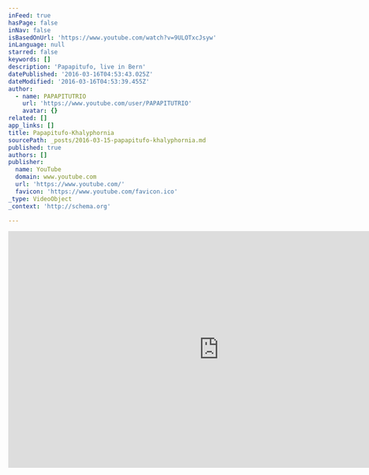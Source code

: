 ```yaml
---
inFeed: true
hasPage: false
inNav: false
isBasedOnUrl: 'https://www.youtube.com/watch?v=9ULOTxcJsyw'
inLanguage: null
starred: false
keywords: []
description: 'Papapitufo, live in Bern'
datePublished: '2016-03-16T04:53:43.025Z'
dateModified: '2016-03-16T04:53:39.455Z'
author:
  - name: PAPAPITUTRIO
    url: 'https://www.youtube.com/user/PAPAPITUTRIO'
    avatar: {}
related: []
app_links: []
title: Papapitufo-Khalyphornia
sourcePath: _posts/2016-03-15-papapitufo-khalyphornia.md
published: true
authors: []
publisher:
  name: YouTube
  domain: www.youtube.com
  url: 'https://www.youtube.com/'
  favicon: 'https://www.youtube.com/favicon.ico'
_type: VideoObject
_context: 'http://schema.org'

---
```

<iframe src="https://cdn.embedly.com/widgets/media.html?src=https%3A%2F%2Fwww.youtube.com%2Fembed%2F9ULOTxcJsyw%3Ffeature%3Doembed&amp;url=https%3A%2F%2Fwww.youtube.com%2Fwatch%3Fv%3D9ULOTxcJsyw&amp;image=https%3A%2F%2Fi.ytimg.com%2Fvi%2F9ULOTxcJsyw%2Fhqdefault.jpg&amp;key=b7d04c9b404c499eba89ee7072e1c4f7&amp;type=text%2Fhtml&amp;schema=youtube" width="854" height="480" scrolling="no" frameborder="0" allowfullscreen="allowfullscreen" style=""></iframe>